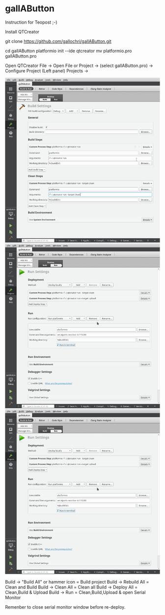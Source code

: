 # gallAButton

Instruction for Teopost ;-)

Install QTCreator

git clone https://github.com/gallochri/gallAButton.git

cd gallAButton
platformio init --ide qtcreator
mv platformio.pro gallAButton.pro

Open QTCreator
File -> Open File or Project -> (select gallAButton.pro) -> Configure Project
(Left panel) Projects ->

![](images/qtcreator1.png)
![](images/qtcreator2.png)
![](images/qtcreator2.png)

Build -> "Build All" or hammer icon   = Build project
Build -> Rebuild All                  = Clean and Build
Build -> Clean All                    = Clean all
Build -> Deploy All                   = Clean,Build & Upload
Build -> Run                          = Clean,Build,Upload & open Serial Monitor

Remenber to close serial monitor window before re-deploy.
